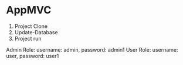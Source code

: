 # AppMVC

1. Project Clone
2. Update-Database
3. Project run

Admin Role: username: admin, password: admin1
User Role: username: user, password: user1
